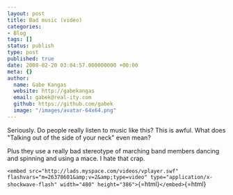 ```yaml
---
layout: post
title: Bad music (video)
categories:
- Blog
tags: []
status: publish
type: post
published: true
date: 2008-02-20 03:04:57.000000000 +00:00
meta: {}
author:
  name: Gabe Kangas
  website: http://gabekangas
  email: gabek@real-ity.com
  github: https://github.com/gabek
  image: "/images/avatar-64x64.png"
---
```

Seriously. Do people really listen to music like this? This is awful.  What does \"Talking out of the side of your neck\" even mean?

Plus they use a really bad stereotype of marching band members dancing and spinning and using a mace. I hate that crap.

`<embed src="http://lads.myspace.com/videos/vplayer.swf" flashvars="m=26378601&amp;v=2&amp;type=video" type="application/x-shockwave-flash" width="480" height="386">`{=html}`</embed>`{=html}
